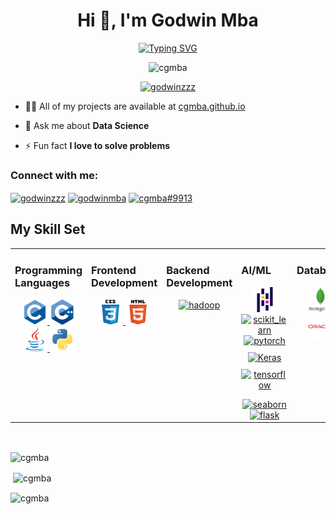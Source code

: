 <h1 align="center">Hi 👋, I'm Godwin Mba</h1>
<!-- <h3 align="center">A passionate Data Scientist</h3>-->

<p align="center">
  <!-- Typing SVG by cgmba - https://github.com/cgmba/readme-typing-svg -->
	<a href="https://git.io/typing-svg">
	<img src="https://readme-typing-svg.demolab.com?font=Fira+Code&pause=1000&center=true&random=false&width=435&lines=Data+Scientist;Experienced+Analyst;Experienced+User+Support+Specialist" alt="Typing SVG" /></a>
</p>

<p align="center"> <img src="https://camo.githubusercontent.com/c1dcb74cc1c1835b1d716f5051499a2814c683c806b15f04b0eba492863703e9/68747470733a2f2f63646e2e6472696262626c652e636f6d2f75736572732f3733303730332f73637265656e73686f74732f363538313234332f6176656e746f2e676966" alt="cgmba" /> </p>

<p align="center"> <a href="https://twitter.com/godwinzzz" target="blank"><img src="https://img.shields.io/twitter/follow/godwinzzz?logo=twitter&style=for-the-badge" alt="godwinzzz" /></a> </p>

- 👨‍💻 All of my projects are available at [cgmba.github.io](cgmba.github.io)

- 💬 Ask me about **Data Science**

- ⚡ Fun fact **I love to solve problems**

<h3 align="left">Connect with me:</h3>
<p align="left">
<a href="https://twitter.com/godwinzzz" target="blank"><img align="center" src="https://raw.githubusercontent.com/rahuldkjain/github-profile-readme-generator/master/src/images/icons/Social/twitter.svg" alt="godwinzzz" height="30" width="40" /></a>
<a href="https://linkedin.com/in/godwinmba" target="blank"><img align="center" src="https://raw.githubusercontent.com/rahuldkjain/github-profile-readme-generator/master/src/images/icons/Social/linked-in-alt.svg" alt="godwinmba" height="30" width="40" /></a>
<a href="https://discord.gg/cgmba#9913" target="blank"><img align="center" src="https://raw.githubusercontent.com/rahuldkjain/github-profile-readme-generator/master/src/images/icons/Social/discord.svg" alt="cgmba#9913" height="30" width="40" /></a>
</p>



## My Skill Set  
<table><tr><td valign="top" width="10%">



### Programming Languages  
<div align="center">  
<a href="https://www.cprogramming.com/" target="_blank" rel="noreferrer"> <img src="https://raw.githubusercontent.com/devicons/devicon/master/icons/c/c-original.svg" alt="c" width="40" height="40"/> </a> 
<a href="https://www.w3schools.com/cpp/" target="_blank" rel="noreferrer"> <img src="https://raw.githubusercontent.com/devicons/devicon/master/icons/cplusplus/cplusplus-original.svg" alt="cplusplus" width="40" height="40"/> </a> 
<a href="https://www.java.com" target="_blank" rel="noreferrer"> <img src="https://raw.githubusercontent.com/devicons/devicon/master/icons/java/java-original.svg" alt="java" width="40" height="40"/> </a> 
<a href="https://www.python.org" target="_blank" rel="noreferrer"> <img src="https://raw.githubusercontent.com/devicons/devicon/master/icons/python/python-original.svg" alt="python" width="40" height="40"/> </a>   
</div>

</td><td valign="top" width="10%">


### Frontend Development 
<div align="center"> 
<a href="https://www.w3schools.com/css/" target="_blank" rel="noreferrer"> <img src="https://raw.githubusercontent.com/devicons/devicon/master/icons/css3/css3-original-wordmark.svg" alt="css3" width="40" height="40"/> </a>  
<a href="https://www.w3.org/html/" target="_blank" rel="noreferrer"> <img src="https://raw.githubusercontent.com/devicons/devicon/master/icons/html5/html5-original-wordmark.svg" alt="html5" width="40" height="40"/> </a> 
</div>

</td><td valign="top" width="10%">


### Backend  Development
<div align="center">  
<a href="https://hadoop.apache.org/" target="_blank" rel="noreferrer"> <img src="https://www.vectorlogo.zone/logos/apache_hadoop/apache_hadoop-icon.svg" alt="hadoop" width="40" height="40"/> </a> </div>

</td><td valign="top" width="10%">



### AI/ML 
<div align="center">  
<a href="https://pandas.pydata.org/" target="_blank" rel="noreferrer"> <img src="https://raw.githubusercontent.com/devicons/devicon/2ae2a900d2f041da66e950e4d48052658d850630/icons/pandas/pandas-original.svg" alt="pandas" width="40" height="40"/> </a> 
<a href="https://scikit-learn.org/" target="_blank" rel="noreferrer"> <img src="https://upload.wikimedia.org/wikipedia/commons/0/05/Scikit_learn_logo_small.svg" alt="scikit_learn" width="40" height="40"/> </a> 
<a href="https://pytorch.org/" target="_blank" rel="noreferrer"> <img src="https://www.vectorlogo.zone/logos/pytorch/pytorch-icon.svg" alt="pytorch" width="40" height="40"/> </a> 
<a href="https://keras.io/" target="_blank"><img style="margin: 10px" src="https://profilinator.rishav.dev/skills-assets/keras.png" alt="Keras" height="50" /></a>  
<a href="https://www.tensorflow.org" target="_blank" rel="noreferrer"> <img src="https://www.vectorlogo.zone/logos/tensorflow/tensorflow-icon.svg" alt="tensorflow" width="40" height="40"/> </a> </p>
<a href="https://seaborn.pydata.org/" target="_blank" rel="noreferrer"> <img src="https://seaborn.pydata.org/_images/logo-mark-lightbg.svg" alt="seaborn" width="40" height="40"/> </a>  
<a href="https://flask.palletsprojects.com/" target="_blank" rel="noreferrer"> <img src="https://www.vectorlogo.zone/logos/pocoo_flask/pocoo_flask-icon.svg" alt="flask" width="40" height="40"/> </a> 
</div>

</td><td valign="top" width="10%">

### Database
<div align="center">  
<a href="https://www.mongodb.com/" target="_blank" rel="noreferrer"> <img src="https://raw.githubusercontent.com/devicons/devicon/master/icons/mongodb/mongodb-original-wordmark.svg" alt="mongodb" width="40" height="40"/> </a> 
<a href="https://www.oracle.com/" target="_blank" rel="noreferrer"> <img src="https://raw.githubusercontent.com/devicons/devicon/master/icons/oracle/oracle-original.svg" alt="oracle" width="40" height="40"/> </a> 
</div>

</td><td valign="top" width="10%">

### Devops
<div align="center">  
<a href="https://cloud.google.com" target="_blank" rel="noreferrer"> <img src="https://www.vectorlogo.zone/logos/google_cloud/google_cloud-icon.svg" alt="gcp" width="40" height="40"/> </a> 
<a href="https://www.docker.com/" target="_blank" rel="noreferrer"> <img src="https://raw.githubusercontent.com/devicons/devicon/master/icons/docker/docker-original-wordmark.svg" alt="docker" width="40" height="40"/> </a> 
<a href="https://www.linux.org/" target="_blank" rel="noreferrer"> <img src="https://raw.githubusercontent.com/devicons/devicon/master/icons/linux/linux-original.svg" alt="linux" width="40" height="40"/> </a> 
<a href="https://git-scm.com/" target="_blank" rel="noreferrer"> <img src="https://www.vectorlogo.zone/logos/git-scm/git-scm-icon.svg" alt="git" width="40" height="40"/> </a> 
</div>


</td></tr></table>  

<br/>  



<p><img align="center" src="https://github-readme-stats.vercel.app/api/top-langs?username=cgmba&show_icons=true&locale=en&layout=compact" alt="cgmba" /></p>

<p>&nbsp;<img align="center" src="https://github-readme-stats.vercel.app/api?username=cgmba&show_icons=true&locale=en" alt="cgmba" /></p>

<p><img align="center" src="https://github-readme-streak-stats.herokuapp.com/?user=cgmba&" alt="cgmba" /></p>
